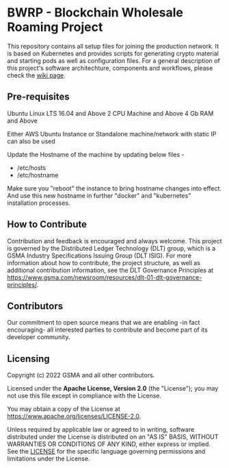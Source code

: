 # BWRP - Blockchain Wholesale Roaming Project

This repository contains all setup files for joining the production network.
It is based on Kubernetes and provides scripts for generating crypto material and starting pods as well as configuration files. 
For a general description of this project's software architechture, components and workflows, please check the [wiki page](https://github.com/GSMA-CPAS/BWRP).

## Pre-requisites

Ubuntu Linux LTS 16.04 and Above
2 CPU Machine and Above
4 Gb RAM and Above

Either AWS Ubuntu Instance or Standalone 
machine/network with static IP can also be used

Update the Hostname of the machine by updating below files -
- /etc/hosts
- /etc/hostname

Make sure you "reboot" the instance to bring hostname changes into effect.
And use this new hostname in further "docker" and "kubernetes" installation processes.

## How to Contribute

Contribution and feedback is encouraged and always welcome. This project is governed by the Distributed Ledger Technology (DLT) group, which is a GSMA Industry Specifications Issuing Group (DLT ISIG). For more information about how to contribute, the project structure, as well as additional contribution information, see the DLT Governance Principles at https://www.gsma.com/newsroom/resources/dlt-01-dlt-governance-principles/.

## Contributors

Our commitment to open source means that we are enabling -in fact encouraging- all interested parties to contribute and become part of its developer community.

## Licensing

Copyright (c) 2022 GSMA and all other contributors.

Licensed under the **Apache License, Version 2.0** (the "License"); you may not use this file except in compliance with the License.

You may obtain a copy of the License at https://www.apache.org/licenses/LICENSE-2.0.

Unless required by applicable law or agreed to in writing, software distributed under the License is distributed on an "AS IS" BASIS, WITHOUT WARRANTIES OR CONDITIONS OF ANY KIND, either express or implied. See the [LICENSE](./LICENSE) for the specific language governing permissions and limitations under the License.
